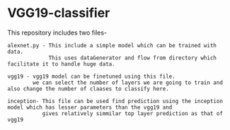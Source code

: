# VGG19-classifier

This repository includes two files-

    alexnet.py - This include a simple model which can be trained with data.
                 This uses dataGenerator and flow from directory which facilitate it to handle huge data.
                 
    vgg19 - vgg19 model can be finetuned using this file.
            we can select the number of layers we are going to train and also change the number of claases to classify here.
    
    inception- This file can be used find prediction using the inception model which has lesser parameters than the vgg19 and
               gives relatively simmilar top layer prediction as that of vgg19
